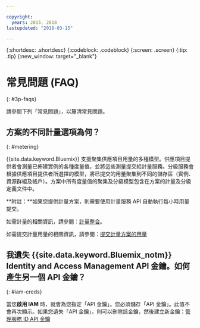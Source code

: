 ```yaml
---

copyright:
  years: 2015, 2018
lastupdated: "2018-03-15"

---
```


{:shortdesc: .shortdesc}
{:codeblock: .codeblock}
{:screen: .screen}
{:tip: .tip}
{:new_window: target="_blank"}

# 常見問題 (FAQ)
{: #3p-faqs}

請參閱下列「常見問題」，以釐清常見問題。

## 方案的不同計量選項為何？
{: #metering}

{{site.data.keyword.Bluemix}} 支援聚集供應項目用量的多種模型。供應項目提供者會測量已佈建實例的各種度量值，並將這些測量提交給計量服務。分級服務會根據供應項目提供者所選擇的模型，將已提交的用量聚集到不同的儲存區（實例、資源群組及帳戶）。方案中所有度量值的聚集及分級模型包含在方案的計量及分級定義文件中。

**附註：**如果您提供計量方案，則需要使用計量服務 API 自動執行每小時用量提交。

如需計量的相關資訊，請參閱：[計量整合](/docs/third-party/metering.html#meteringintera)。

如需提交計量用量的相關資訊，請參閱：[提交計量方案的用量](/docs/third-party/submitusage.html#submitusage)

## 我遺失 {{site.data.keyword.Bluemix_notm}} Identity and Access Management API 金鑰。如何產生另一個 API 金鑰？
{: #iam-creds}

當您**啟用 IAM** 時，就會為您指定「API 金鑰」。您必須儲存「API 金鑰」。此值不會再次顯示。如果您遺失「API 金鑰」，則可以刪除該金鑰，然後建立新金鑰：[管理服務 ID API 金鑰](/docs/iam/serviceid_keys.html#serviceidapikeys)


